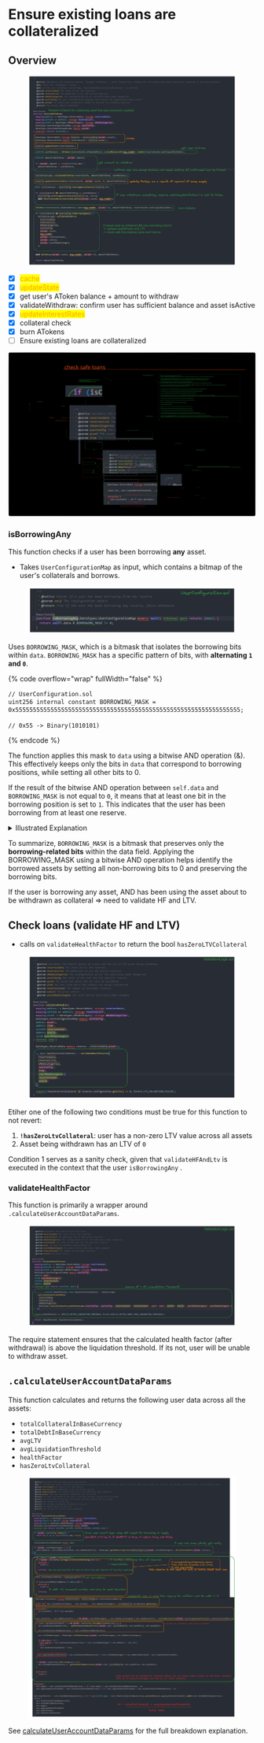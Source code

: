 # Ensure existing loans are collateralized

## Overview

<figure><img src="../../.gitbook/assets/image (50).png" alt=""><figcaption></figcaption></figure>

* [x] <mark style="color:orange;">cache</mark>
* [x] <mark style="color:orange;">updateState</mark>
* [x] get user's AToken balance + amount to withdraw
* [x] validateWithdraw: confirm user has sufficient balance and asset isActive
* [x] <mark style="color:orange;">updateInterestRates</mark>
* [x] collateral check
* [x] burn ATokens
* [ ] Ensure existing loans are collateralized

<img src="../../.gitbook/assets/file.excalidraw (12).svg" alt="" class="gitbook-drawing">

### isBorrowingAny

This function checks if a user has been borrowing **any** asset.

* Takes `UserConfigurationMap` as input, which contains a bitmap of the user's collaterals and borrows.

<figure><img src="../../.gitbook/assets/image (31).png" alt=""><figcaption></figcaption></figure>

Uses `BORROWING_MASK`, which is a bitmask that isolates the borrowing bits within `data`. `BORROWING_MASK` has a specific pattern of bits, with **alternating `1` and `0`**.

{% code overflow="wrap" fullWidth="false" %}
```solidity
// UserConfiguration.sol
uint256 internal constant BORROWING_MASK = 
0x5555555555555555555555555555555555555555555555555555555555555555;

// 0x55 -> Binary(1010101)
```
{% endcode %}

The function applies this mask to `data` using a bitwise AND operation (&). This effectively keeps only the bits in `data` that correspond to borrowing positions, while setting all other bits to 0.

If the result of the bitwise AND operation between `self.data` and `BORROWING_MASK` is not equal to `0`, it means that at least one bit in the borrowing position is set to `1`. This indicates that the user has been borrowing from at least one reserve.

<details>

<summary>Illustrated Explanation</summary>

To understand how the BORROWING\_MASK works as a bitmask, let's take a closer look at its binary representation:

**BORROWING\_MASK**: `0x5555555555555555555555555555555555555555555555555555555555555555`

In binary: `0101010101010101010101010101010101010101010101010101010101010101`

Each '0' represents a bit that will be set to 0 when the BORROWING\_MASK is applied, and each '1' represents a bit that will be preserved. When the BORROWING\_MASK is applied to the data field using a bitwise AND operation (&), the resulting value will have only the borrowing-related bits preserved, while all other bits will be set to 0.

For example, let's assume the data field contains the following binary representation:

**data**:\
`1111111111111111111111111111111111111111111111111111111111111111`

Applying the `BORROWING_MASK` using a bitwise AND operation:

**`data & BORROWING_MASK`:**

`1111111111111111111111111111111111111111111111111111111111111111 & 0101010101010101010101010101010101010101010101010101010101010101`

\=> **`0101010101010101010101010101010101010101010101010101010101010101`**

The resulting value preserves only the bits in the borrowing positions, while setting all other bits to 0. In this case, the preserved bits represent the borrowing positions, indicating which assets are borrowed by the user.

</details>

To summarize, `BORROWING_MASK` is a bitmask that preserves only the **borrowing-related bits** within the data field. Applying the BORROWING\_MASK using a bitwise AND operation helps identify the borrowed assets by setting all non-borrowing bits to 0 and preserving the borrowing bits.

If the user is borrowing any asset, AND has been using the asset about to be withdrawn as collateral => need to validate HF and LTV.

## Check loans (validate HF and LTV)

* calls on `validateHealthFactor` to return the bool `hasZeroLTVCollateral`

<figure><img src="../../.gitbook/assets/image (35).png" alt=""><figcaption></figcaption></figure>

Etiher one of the following two conditions must be true for this function to not revert:

1. **`!hasZeroLtvCollateral`**: user has a non-zero LTV value across all assets
2. Asset being withdrawn has an LTV of `0`

Condition 1 serves as a sanity check, given that `validateHFAndLtv` is executed in the context that the user `isBorrowingAny` .

### validateHealthFactor

This function is primarily a wrapper around `.calculateUserAccountDataParams`.

<figure><img src="../../.gitbook/assets/image (36).png" alt=""><figcaption></figcaption></figure>

The require statement ensures that the calculated health factor (after withdrawal) is above the liquidation threshold. If its not, user will be unable to withdraw asset.

## `.calculateUserAccountDataParams`

This function calculates and returns the following user data across all the assets:

* `totalCollateralInBaseCurrency`
* `totalDebtInBaseCurrency`
* `avgLTV`
* `avgLiquidationThreshold`
* `healthFactor`
* `hasZeroLtvCollateral`

<figure><img src="../../.gitbook/assets/image (53).png" alt=""><figcaption></figcaption></figure>

See [calculateUserAccountDataParams](../common-functions/calculateuseraccountdataparams.md) for the full breakdown explanation.&#x20;
